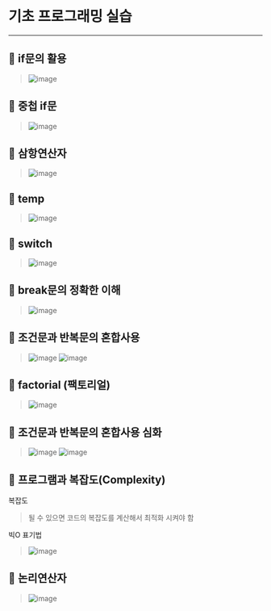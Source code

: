 기초 프로그래밍 실습
==========================
---------------------------
## :wrench: if문의 활용 
> ![image](https://user-images.githubusercontent.com/96763658/171781973-7db9c9e6-0c77-433f-8273-772f88550730.png)  

## :wrench: 중첩 if문
> ![image](https://user-images.githubusercontent.com/96763658/171782128-8ae8b251-0f21-4c9c-8689-df20f27dc332.png)  

## :wrench: 삼항연산자
> ![image](https://user-images.githubusercontent.com/96763658/171808812-81aa6b01-46c3-443a-824e-2a05b14b7d3a.png)  

## :wrench: temp
> ![image](https://user-images.githubusercontent.com/96763658/171809642-024ebcfc-75f8-4001-8544-cc19d295fdda.png)

## :wrench: switch
> ![image](https://user-images.githubusercontent.com/96763658/171809704-230a5b1d-146b-4543-b491-5cccc37ef240.png)

## :wrench: break문의 정확한 이해
> ![image](https://user-images.githubusercontent.com/96763658/171809771-d6e3ec90-1a28-4a95-ba11-255232c391e2.png)

## :wrench: 조건문과 반복문의 혼합사용
> ![image](https://user-images.githubusercontent.com/96763658/171809795-31e3a433-d81d-4266-97f8-4d63b4ec2a6f.png)
> ![image](https://user-images.githubusercontent.com/96763658/171809962-cd14b2db-b82a-4a7f-8397-9956d05e8925.png)

## :wrench: factorial (팩토리얼)
> ![image](https://user-images.githubusercontent.com/96763658/171810046-cdd33657-0ac6-4146-9d26-c655651d2e1d.png)

## :wrench: 조건문과 반복문의 혼합사용 심화
> ![image](https://user-images.githubusercontent.com/96763658/171810087-8cf12a4a-8f35-44b8-83b7-83c0058d25df.png)
> ![image](https://user-images.githubusercontent.com/96763658/171810120-d2d2b67c-cc2f-4b63-94ae-7490eb1177b7.png)

## :wrench: 프로그램과 복잡도(Complexity)  
복잡도  
> 될 수 있으면 코드의 복잡도를 계산해서 최적화 시켜야 함  

빅O 표기법
> ![image](https://user-images.githubusercontent.com/96763658/171810757-1305fb32-300b-465c-b0af-d36c272922fc.png)

## :wrench: 논리연산자
> ![image](https://user-images.githubusercontent.com/96763658/171810150-bda0ca46-a788-4ce9-a34c-140237f2d252.png)
